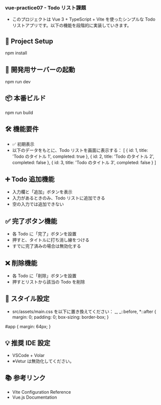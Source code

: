 ### vue-practice07 - Todo リスト課題

- このプロジェクトは Vue 3 + TypeScript + Vite を使ったシンプルな Todo リストアプリです。以下の機能を段階的に実装していきます。

## 🚀 Project Setup

npm install

## 🔧 開発用サーバーの起動

npm run dev

## 📦 本番ビルド

npm run build

## 🛠 機能要件

- ✅ 初期表示
- 以下のデータをもとに、Todo リストを画面に表示する：
  [
  { id: 1, title: 'Todo のタイトル 1', completed: true },
  { id: 2, title: 'Todo のタイトル 2', completed: false },
  { id: 3, title: 'Todo のタイトル 3', completed: false }
  ]

## ➕ Todo 追加機能

- 入力欄と「追加」ボタンを表示
- 入力があるときのみ、Todo リストに追加できる
- 空の入力では追加できない

## ✅ 完了ボタン機能

- 各 Todo に「完了」ボタンを設置
- 押すと、タイトルに打ち消し線をつける
- すでに完了済みの場合は無効化する

## ❌ 削除機能

- 各 Todo に「削除」ボタンを設置
- 押すとリストから該当の Todo を削除

## 🎨 スタイル設定

- src/assets/main.css を以下に置き換えてください：
  _,
  _::before,
  \*::after {
  margin: 0;
  padding: 0;
  box-sizing: border-box;
  }

#app {
margin: 64px;
}

## 💡 推奨 IDE 設定

- VSCode + Volar
- ※Vetur は無効化してください。

## 📚 参考リンク

- Vite Configuration Reference
- Vue.js Documentation
